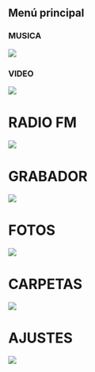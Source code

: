 ## Menú principal


### MUSICA
![](http://static.energysistem.com/images/manuals/42644/579f45133f853.jpg)

### VIDEO
![](http://static.energysistem.com/images/manuals/42644/579f452711ce2.jpg)

# RADIO FM
![](http://static.energysistem.com/images/manuals/42644/579f45215427e.jpg)

# GRABADOR
![](http://static.energysistem.com/images/manuals/42644/579f45007eac2.jpg)

# FOTOS
![](http://static.energysistem.com/images/manuals/42644/579f4506a9ed0.jpg)

# CARPETAS
![](http://static.energysistem.com/images/manuals/42644/579f44ec13108.jpg)

# AJUSTES
![](http://static.energysistem.com/images/manuals/42644/579f44e1b0de5.jpg)
